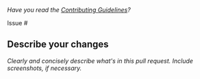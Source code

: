 *Have you read the [Contributing Guidelines](https://github.com/shaps80/.github/blob/master/CONTRIBUTING.md)?*

Issue #

## Describe your changes

*Clearly and concisely describe what's in this pull request. Include screenshots, if necessary.*

